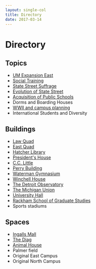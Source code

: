 ```yaml
---
layout: single-col
title: Directory
date: 2017-03-14
---
```


# Directory

## Topics
- [UM Expansion East](essays/um-expansion-east)
- [Social Training](essays/social-training)
- [State Street Suffrage](essays/state-street-suffrage)
- [Evolution of State Street](summaries/evolution-of-state-street)
- [Acquisition of Public Schools](essays/acq-public-schools)
- Dorms and Boarding Houses
- [WWII and campus planning](essays/world-war-two)
- International Students and Diversity

## Buildings
- [Law Quad](essays/law-quad)
- [East Quad](essays/eastquad)
- [Hatcher Library](blurbs/hatcher-library)
- [President's House](blurbs/presidents-house)
- [C.C. Little](blurbs/cclittle)
- [Perry Building](summaries/perrybuilding)
- [Waterman Gymnasium](summaries/watermangymnasium)
- [Winchell House](summaries/winchell-house)
- [The Detroit Observatory](essays/detroit-observatory)
- [The Michigan Union](blurbs/union)
- [University Hall](essays/university-hall)
- [Rackham School of Graduate Studies](blurbs/rackham-school)
- Sports stadiums

## Spaces
- [Ingalls Mall](essays/ingalls-mall)
- [The Diag](essays/diag)
- [Animal House](blurbs/zoo)
- Palmer field
- Original East Campus
- Original North Campus
